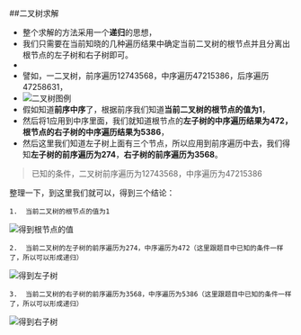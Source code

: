 ##二叉树求解
 * 整个求解的方法采用一个**递归**的思想，
 * 我们只需要在当前知晓的几种遍历结果中确定当前二叉树的根节点并且分离出根节点的左子树和右子树即可。
 * 
 * 譬如，一二叉树，前序遍历12743568，中序遍历47215386，后序遍历47258631，
 * ![二叉树图例](http://i.imgur.com/dH4syS9.png)
 * 假如知道**前序中序**了，根据前序我们知道**当前二叉树的根节点的值为1**，
 * 然后将1应用到中序里面，我们就知道根节点的**左子树的中序遍历结果为472，**根节点的**右子树的中序遍历结果为5386**，
 * 然后这里我们知道左子树上面有三个节点，所以应用到前序遍历中去，我们得知**左子树的前序遍历为274**，**右子树的前序遍历为3568**。

> 已知的条件，二叉树前序遍历为12743568，中序遍历为47215386


 整理一下，到这里我们就可以，得到三个结论：

	1.  当前二叉树的根节点的值为1

 ![得到根节点的值](http://i.imgur.com/xCWkRGS.png)

 	2.  当前二叉树的左子树的前序遍历为274，中序遍历为472（这里跟题目中已知的条件一样了，所以可以形成递归）
![得到左子树](http://i.imgur.com/GFv5Ug5.png)

 	3.  当前二叉树的右子树的前序遍历为3568，中序遍历为5386（这里跟题目中已知的条件一样了，所以可以形成递归）
  ![得到右子树](http://i.imgur.com/bvh4pXD.png)